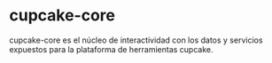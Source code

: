 # cupcake-core
cupcake-core es el núcleo de interactividad con los datos y servicios expuestos para la plataforma de herramientas cupcake.
